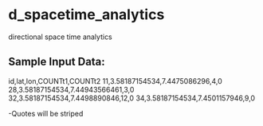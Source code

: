d_spacetime_analytics
=====================

directional space time analytics


Sample Input Data:
------------------

id,lat,lon,COUNTt1,COUNTt2
11,3.58187154534,7.4475086296,4,0
28,3.58187154534,7.44943566461,3,0
32,3.58187154534,7.4498890846,12,0
34,3.58187154534,7.4501157946,9,0

-Quotes will be striped

